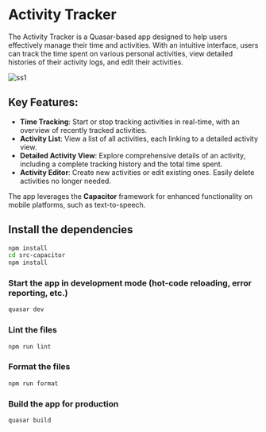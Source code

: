 # Activity Tracker

The Activity Tracker is a Quasar-based app designed to help users effectively manage their time and activities. With an intuitive interface, users can track the time spent on various personal activities, view detailed histories of their activity logs, and edit their activities. 

![ss1](https://imgur.com/lSsxCoa.png)  

## Key Features:

- **Time Tracking**: Start or stop tracking activities in real-time, with an overview of recently tracked activities.
- **Activity List**: View a list of all activities, each linking to a detailed activity view.
- **Detailed Activity View**: Explore comprehensive details of an activity, including a complete tracking history and the total time spent.
- **Activity Editor**: Create new activities or edit existing ones. Easily delete activities no longer needed.

The app leverages the **Capacitor** framework for enhanced functionality on mobile platforms, such as text-to-speech.

## Install the dependencies

```bash
npm install
cd src-capacitor
npm install
```

### Start the app in development mode (hot-code reloading, error reporting, etc.)

```bash
quasar dev
```

### Lint the files

```bash
npm run lint
```

### Format the files

```bash
npm run format
```

### Build the app for production

```bash
quasar build
```

